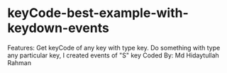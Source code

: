 # keyCode-best-example-with-keydown-events
Features: Get keyCode of any key with type key. Do something with type any particular key, I created events of "S" key Coded By: Md Hidaytullah Rahman
